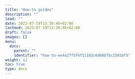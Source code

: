 ```yaml
---
title: "How-to guides"
description: ""
lead: ""
date: 2023-07-19T13:30:46+02:00
lastmod: 2023-07-19T13:30:46+02:00
draft: false
images: []
menu:
  docs:
    parent: ""
    identifier: "how-to-ee4a27f5f6f11103c6d688fbc2501bf5"
weight: 12
toc: true
type: docs
---
```

